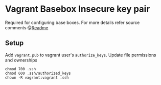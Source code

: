 # Vagrant Basebox Insecure key pair

Required for configuring base boxes.
For more details refer source comments @[Readme](https://github.com/mitchellh/vagrant/blob/master/keys/README.md)

## Setup
Add `vagrant.pub` to vagrant user's `authorize_keys`.
Update file permissions and ownerships 

```
chmod 700 .ssh
chmod 600 .ssh/authorized_keys
chown -R vagrant:vagrant .ssh
```
